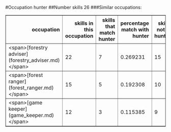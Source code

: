 #Occupation hunter
##Number skills 26
###Similar occupations:
<table border="1" class="dataframe">
  <thead>
    <tr style="text-align: right;">
      <th>occupation</th>
      <th>skills in this occupation</th>
      <th>skills that match hunter</th>
      <th>percentage match with hunter</th>
      <th>skills not in hunter</th>
    </tr>
  </thead>
  <tbody>
    <tr>
      <td>&lt;span&gt;[forestry adviser](forestry_adviser.md)&lt;/span&gt;</td>
      <td>22</td>
      <td>7</td>
      <td>0.269231</td>
      <td>15</td>
    </tr>
    <tr>
      <td>&lt;span&gt;[forest ranger](forest_ranger.md)&lt;/span&gt;</td>
      <td>15</td>
      <td>5</td>
      <td>0.192308</td>
      <td>10</td>
    </tr>
    <tr>
      <td>&lt;span&gt;[game keeper](game_keeper.md)&lt;/span&gt;</td>
      <td>12</td>
      <td>3</td>
      <td>0.115385</td>
      <td>9</td>
    </tr>
  </tbody>
</table>
